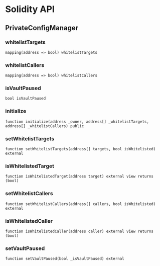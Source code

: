 # Solidity API

## PrivateConfigManager

### whitelistTargets

```solidity
mapping(address => bool) whitelistTargets
```

### whitelistCallers

```solidity
mapping(address => bool) whitelistCallers
```

### isVaultPaused

```solidity
bool isVaultPaused
```

### initialize

```solidity
function initialize(address _owner, address[] _whitelistTargets, address[] _whitelistCallers) public
```

### setWhitelistTargets

```solidity
function setWhitelistTargets(address[] targets, bool isWhitelisted) external
```

### isWhitelistedTarget

```solidity
function isWhitelistedTarget(address target) external view returns (bool)
```

### setWhitelistCallers

```solidity
function setWhitelistCallers(address[] callers, bool isWhitelisted) external
```

### isWhitelistedCaller

```solidity
function isWhitelistedCaller(address caller) external view returns (bool)
```

### setVaultPaused

```solidity
function setVaultPaused(bool _isVaultPaused) external
```

